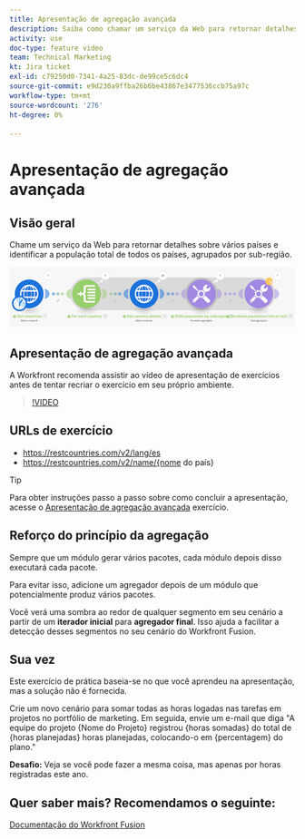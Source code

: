 ```yaml
---
title: Apresentação de agregação avançada
description: Saiba como chamar um serviço da Web para retornar detalhes sobre vários países e identificar a população, agrupada por sub-região, tudo em [!DNL Adobe Workfront Fusion].
activity: use
doc-type: feature video
team: Technical Marketing
kt: Jira ticket
exl-id: c79250d0-7341-4a25-83dc-de99ce5c6dc4
source-git-commit: e9d230a9ffba26b6be43867e3477536ccb75a97c
workflow-type: tm+mt
source-wordcount: '276'
ht-degree: 0%

---
```


# Apresentação de agregação avançada

## Visão geral

Chame um serviço da Web para retornar detalhes sobre vários países e identificar a população total de todos os países, agrupados por sub-região.

![Uma imagem do cenário de Fusão](assets/iteration-and-aggregation-3.png)

## Apresentação de agregação avançada

A Workfront recomenda assistir ao vídeo de apresentação de exercícios antes de tentar recriar o exercício em seu próprio ambiente.

>[!VIDEO](https://video.tv.adobe.com/v/335281/?quality=12)

## URLs de exercício

* https://restcountries.com/v2/lang/es
* https://restcountries.com/v2/name/{nome do país}

>[!TIP]
>
>Para obter instruções passo a passo sobre como concluir a apresentação, acesse o [Apresentação de agregação avançada](https://experienceleague.adobe.com/docs/workfront-learn/tutorials-workfront/fusion/exercises/advanced-aggregation.html?lang=en) exercício.

## Reforço do princípio da agregação

Sempre que um módulo gerar vários pacotes, cada módulo depois disso executará cada pacote.

Para evitar isso, adicione um agregador depois de um módulo que potencialmente produz vários pacotes.

Você verá uma sombra ao redor de qualquer segmento em seu cenário a partir de um **iterador inicial** para **agregador final**. Isso ajuda a facilitar a detecção desses segmentos no seu cenário do Workfront Fusion.

## Sua vez

Este exercício de prática baseia-se no que você aprendeu na apresentação, mas a solução não é fornecida.

Crie um novo cenário para somar todas as horas logadas nas tarefas em projetos no portfólio de marketing. Em seguida, envie um e-mail que diga &quot;A equipe do projeto {Nome do Projeto} registrou {horas somadas} do total de {horas planejadas} horas planejadas, colocando-o em {percentagem} do plano.&quot;

**Desafio:** Veja se você pode fazer a mesma coisa, mas apenas por horas registradas este ano.

## Quer saber mais? Recomendamos o seguinte:

[Documentação do Workfront Fusion](https://experienceleague.adobe.com/docs/workfront/using/adobe-workfront-fusion/workfront-fusion-2.html?lang=en)
